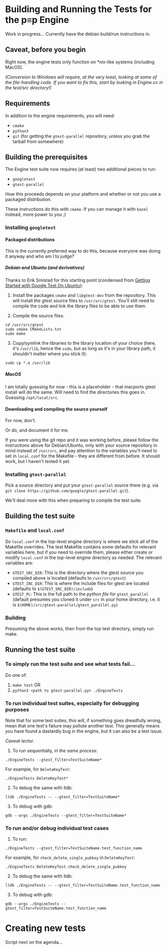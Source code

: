 # Building and Running the Tests for the p≡p Engine

Work in progress... Currently have the debian build/run instructions in.

## Caveat, before you begin

Right now, the engine tests only function on \*nix-like systems (including
MacOS).

*(Conversion to Windows will require, at the very least, looking at some of the
file-handling code. If you want to fix this, start by looking in Engine.cc
in the test/src directory!)*

## Requirements

In addition to the engine requirements, you will need:

  * `cmake`
  * `python3`
  * `git` (for getting the `gtest-parallel` repository, unless you grab the
  tarball from somewhere)

## Building the prerequisites

The Engine test suite now requires (at least) two additional pieces to run:
  * `googletest`
  * `gtest-parallel`

How this proceeds depends on your platform and whether or not you use a packaged
distribution.

These instructions do this with `cmake`. If you can manage it with `bazel`
instead, more power to you ;)

### Installing `googletest`

#### Packaged distributions

This is the currently preferred way to do this, because everyone was doing it
anyway and who am I to judge?

##### Debian and Ubuntu (and derivatives)

Thanks to Erik Smistad for this starting point (condensed from [Getting Started
with Google Test On
Ubuntu](https://www.eriksmistad.no/getting-started-with-google-test-on-ubuntu/)):

  1. Install the packages `cmake` and `libgtest-dev` from the repository. This
  will install the gtest source files to `/usr/src/gtest`. You'll still need to
  compile the code and link the library files to be able to use them.

  2. Compile the source files:
  ```
  cd /usr/src/gtest
  sudo cmake CMakeLists.txt
  sudo make
  ```

  3. Copy/symlink the libraries to the library location of your choice (here,
  it's `/usr/lib`, hence the `sudo`, but as long as it's in your library path,
  it shouldn't matter where you stick it):
  ```
  sudo cp *.a /usr/lib
  ```

##### MacOS

I am totally guessing for now - this is a placeholder - that
macports gtest install will do the same. Will need to find the directories this
goes in. Guessing `/opt/local/src`.

#### Downloading and compiling the source yourself

For now, don't.

Or do, and document it for me.

If you were using the git repo and it was working before, please follow the
instructions above for Debian/Ubuntu, only with your source repository in mind
instead of `/usr/src`, and pay attention to the variables you'll need to set in
`local.conf` for the Makefile - they are different from before.
It should work, but I haven't tested it yet.

### Installing `gtest-parallel`

Pick a source directory and put your `gtest-parallel` source there
(e.g. via `git clone https://github.com/google/gtest-parallel.git`).

We'll deal more with this when preparing to compile the test suite.

## Building the test suite

### `Makefile` and `local.conf`

So `local.conf` in the top-level engine directory is where we stick all of the
Makefile overrides. The test Makefile contains some defaults for relevant
variables here, but if you need to override them, please either create or modify
`local.conf` in the top-level engine directory as needed. The relevant variables
are:

  * `GTEST_SRC_DIR`: This is the directory where the gtest source you compiled
  above is located (defaults to `/usr/src/gtest`)
  * `GTEST_INC_DIR`: This is where the include files for gtest are located
  (defaults to `$(GTEST_SRC_DIR)/include`)
  * `GTEST_PL`: This is the full path to the *python file* for `gtest_parallel`
  (default presumes you cloned it under `src` in your home directory, i.e. it is
  `$(HOME)/src/gtest-parallel/gtest_parallel.py`)

### Building

Presuming the above works, then from the top test directory, simply run make.

## Running the test suite

### To simply run the test suite and see what tests fail...

Do one of:

  1. `make test` OR
  2. `python3 <path to gtest-parallel.py> ./EngineTests`

### To run individual test suites, especially for debugging purposes

Note that for some test suites, this will, if something goes dreadfully wrong,
mean that one test's failure may pollute another test. This generally means you
have found a dastardly bug in the engine, but it can also be a test issue.

*Caveat lector*.

  1. To run sequentially, *in the same process*:
  ```
  ./EngineTests --gtest_filter=TestSuiteName*
  ```
  For example, for `DeleteKeyTest`:
  ```
  ./EngineTests DeleteKeyTest*
  ```

  2. To debug the same with lldb:
  ```
  lldb ./EngineTests -- --gtest_filter=TestSuiteName*
  ```
  3. To debug with gdb:
  ```
  gdb --args ./EngineTests --gtest_filter=TestSuiteName*
  ```

### To run and/or debug individual test cases   
  1. To run:
  ```
  ./EngineTests --gtest_filter=TestSuiteName.test_function_name
  ```
  For example, for `check_delete_single_pubkey` in `DeleteKeyTest`:
  ```
  ./EngineTests DeleteKeyTest.check_delete_single_pubkey
  ```

  2. To debug the same with lldb:
  ```
  lldb ./EngineTests -- --gtest_filter=TestSuiteName.test_function_name
  ```

  3. To debug with gdb:
  ```
  gdb --args ./EngineTests --gtest_filter=TestSuiteName.test_function_name
  ```

# Creating new tests

Script next on the agenda...
